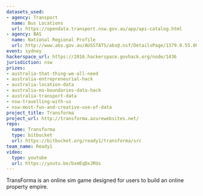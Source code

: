 ```yaml
---
datasets_used:
- agency: Transport
  name: Bus Locations
  url: https://opendata.transport.nsw.gov.au/app/api-catalog.html
- agency: BAS
  name: National Regional Profile
  url: http://www.abs.gov.au/AUSSTATS/abs@.nsf/DetailsPage/1379.0.55.0012010-14?OpenDocument
event: sydney
hackerspace_url: https://2016.hackerspace.govhack.org/node/1436
jurisdiction: nsw
prizes:
- australia-that-thing-we-all-need
- australia-entrepreneurial-hack
- australia-location-data
- australia-no-boundaries-data-hack
- australia-transport-data
- nsw-travelling-with-us
- nsw-most-fun-and-creative-use-of-data
project_title: Transforma
project_url: http://transforma.azurewebsites.net/
repo:
  name: Transforma
  type: bitbucket
  url: https://bitbucket.org/ready1/transforma/src
team_name: Ready1
video:
  type: youtube
  url: https://youtu.be/bxmEqDxJRUs
---
```


TransForma is an online sim game designed for users to build an online property empire.